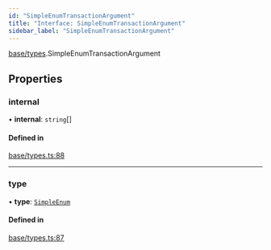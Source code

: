 ```yaml
---
id: "SimpleEnumTransactionArgument"
title: "Interface: SimpleEnumTransactionArgument"
sidebar_label: "SimpleEnumTransactionArgument"
---
```


[base/types](../../../../modules/Base/Types/Types.md).SimpleEnumTransactionArgument

## Properties

### internal

• **internal**: `string`[]

#### Defined in

[base/types.ts:88](https://github.com/PolymeshAssociation/polymesh-sdk/blob/fedc4714f/src/base/types.ts#L88)

___

### type

• **type**: [`SimpleEnum`](../../../../enums/Base/Types/TransactionArgumentType/TransactionArgumentType.md#simpleenum)

#### Defined in

[base/types.ts:87](https://github.com/PolymeshAssociation/polymesh-sdk/blob/fedc4714f/src/base/types.ts#L87)
